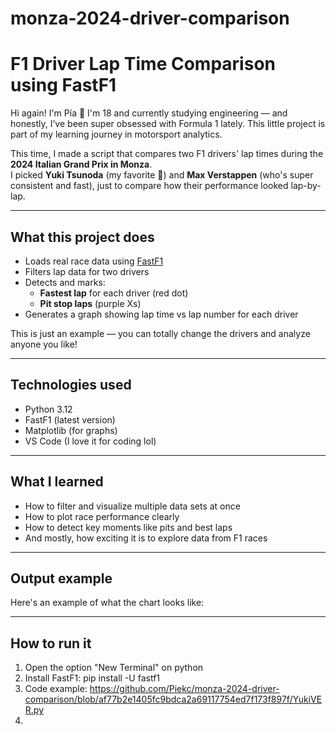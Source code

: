 # monza-2024-driver-comparison

# F1 Driver Lap Time Comparison using FastF1

Hi again! I'm Pía 🌸 I'm 18 and currently studying engineering — and honestly, I’ve been super obsessed with Formula 1 lately. This little project is part of my learning journey in motorsport analytics.

This time, I made a script that compares two F1 drivers' lap times during the **2024 Italian Grand Prix in Monza**.  
I picked **Yuki Tsunoda** (my favorite 💙) and **Max Verstappen** (who's super consistent and fast), just to compare how their performance looked lap-by-lap.

---

## What this project does

- Loads real race data using [FastF1](https://theoehrly.github.io/Fast-F1/)
- Filters lap data for two drivers
- Detects and marks:
  - **Fastest lap** for each driver (red dot)
  - **Pit stop laps** (purple Xs)
- Generates a graph showing lap time vs lap number for each driver

This is just an example — you can totally change the drivers and analyze anyone you like!

---

## Technologies used

- Python 3.12  
- FastF1 (latest version)  
- Matplotlib (for graphs)  
- VS Code (I love it for coding lol)

---

## What I learned

- How to filter and visualize multiple data sets at once  
- How to plot race performance clearly  
- How to detect key moments like pits and best laps  
- And mostly, how exciting it is to explore data from F1 races 

---

##  Output example

Here's an example of what the chart looks like:  


---

## How to run it

1. Open the option "New Terminal" on python
2. Install FastF1: pip install -U fastf1
3. Code example: https://github.com/Piekc/monza-2024-driver-comparison/blob/af77b2e1405fc9bdca2a69117754ed7f173f897f/YukiVER.py
4. 
